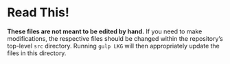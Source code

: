 Read This!
==========

**These files are not meant to be edited by hand.** If you need to make modifications, the respective files should be changed within the repository’s top-level `src` directory. Running `gulp LKG` will then appropriately update the files in this directory.
